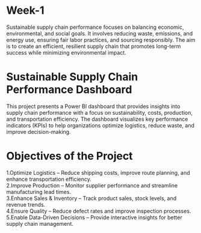 # Week-1
Sustainable supply chain performance focuses on balancing economic, environmental, and social goals. It involves reducing waste, emissions, and energy use, ensuring fair labor practices, and sourcing responsibly. The aim is to create an efficient, resilient supply chain that promotes long-term success while minimizing environmental impact.
# Sustainable Supply Chain Performance Dashboard
This project presents a Power BI dashboard that provides insights into supply chain performance with a focus on sustainability, costs, production, and transportation efficiency. The dashboard visualizes key performance indicators (KPIs) to help organizations optimize logistics, reduce waste, and improve decision-making.
# Objectives of the Project
1.Optimize Logistics – Reduce shipping costs, improve route planning, and enhance transportation efficiency.                  
2.Improve Production – Monitor supplier performance and streamline manufacturing lead times.                                    
3.Enhance Sales & Inventory – Track product sales, stock levels, and revenue trends.                                         
4.Ensure Quality – Reduce defect rates and improve inspection processes.                                            
5.Enable Data-Driven Decisions – Provide interactive insights for better supply chain management.
